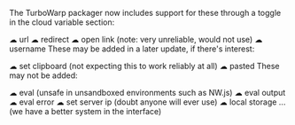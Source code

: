 The TurboWarp packager now includes support for these through a toggle in the cloud variable section:

☁ url
☁ redirect
☁ open link (note: very unreliable, would not use)
☁ username
These may be added in a later update, if there's interest:

☁ set clipboard (not expecting this to work reliably at all)
☁ pasted
These may not be added:

☁ eval (unsafe in unsandboxed environments such as NW.js)
☁ eval output
☁ eval error
☁ set server ip (doubt anyone will ever use)
☁ local storage ... (we have a better system in the interface)
